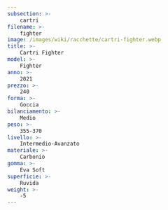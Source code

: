 ```yaml
---
subsection: >-
    cartri
filename: >-
    fighter
image: /images/wiki/racchette/cartri-fighter.webp
title: >-
    Cartri Fighter
model: >-
    Fighter
anno: >-
    2021
prezzo: >-
    240
forma: >-
    Goccia
bilanciamento: >-
    Medio
peso: >-
    355-370
livello: >-
    Intermedio-Avanzato
materiale: >-
    Carbonio
gomma: >-
    Eva Soft
superficie: >-
    Ruvida
weight: >-
    -5
---
```

